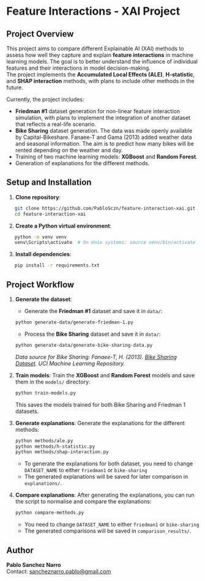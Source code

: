# Feature Interactions - XAI Project

## Project Overview

This project aims to compare different Explainable AI (XAI) methods to assess how well they capture and explain **feature interactions** in machine learning models. The goal is to better understand the influence of individual features and their interactions in model decision-making.  
The project implements the **Accumulated Local Effects (ALE)**, **H-statistic**, and **SHAP interaction** methods, with plans to include other methods in the future.

Currently, the project includes:
- **Friedman #1** dataset generation for non-linear feature interaction simulation, with plans to implement the integration of another dataset that reflects a real-life scenario.
- **Bike Sharing** dataset generation. The data was made openly available by Capital-Bikeshare. Fanaee-T and Gama (2013) added weather data and seasonal information. The aim is to predict how many bikes will be rented depending on the weather and day.
- Training of two machine learning models: **XGBoost** and **Random Forest**.
- Generation of explanations for the different methods.

## Setup and Installation

1. **Clone repository**:
```bash
   git clone https://github.com/PabloSczn/feature-interaction-xai.git
   cd feature-interaction-xai
```

2. **Create a Python virtual environment**:
```bash
   python -m venv venv
   venv\Scripts\activate  # On Unix systems: source venv/bin/activate
```

3. **Install dependencies**:
```bash
   pip install -r requirements.txt
```

## Project Workflow

1. **Generate the dataset**:
   - Generate the **Friedman #1** dataset and save it in `data/`:
   ```bash
   python generate-data/generate-friedman-1.py
   ```

   - Process the **Bike Sharing** dataset and save it in `data/`:
   ```bash
   python generate-data/generate-bike-sharing-data.py
   ```
      *Data source for Bike Sharing: Fanaee-T, H. (2013). [Bike Sharing Dataset](https://doi.org/10.24432/C5W894). UCI Machine Learning Repository.*

2. **Train models**:
   Train the **XGBoost** and **Random Forest** models and save them in the `models/` directory:
   ```bash
   python train-models.py
   ```
   This saves the models trained for both Bike Sharing and Friedman 1 datasets.

3. **Generate explanations**:
   Generate the explanations for the different methods:
   ```bash
   python methods/ale.py
   python methods/h-statistic.py
   python methods/shap-interaction.py
   ```
   - To generate the explanations for both dataset, you need to change `DATASET_NAME` to either `friedman1` or `bike-sharing`
   - The generated explanations will be saved for later comparison in `explanations/`.

4. **Compare explanations**:
   After generating the explanations, you can run the script to normalise and compare the explanations:
   ```bash
   python compare-methods.py
   ```
   - You need to change `DATASET_NAME` to either `friedman1` or `bike-sharing`
   - The generated comparisons will be saved in `comparison_results/`.

## Author
**Pablo Sanchez Narro**  
Contact: sancheznarro.pablo@gmail.com